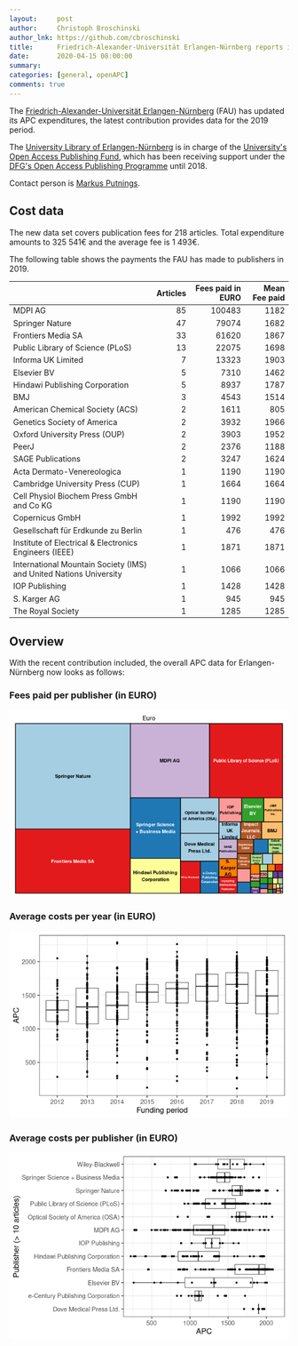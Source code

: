 ```yaml
---
layout:     post
author:     Christoph Broschinski
author_lnk: https://github.com/cbroschinski
title:      Friedrich-Alexander-Universität Erlangen-Nürnberg reports its 2019 APC expenditures
date:       2020-04-15 08:00:00
summary:    
categories: [general, openAPC]
comments: true
---
```





The [Friedrich-Alexander-Universität Erlangen-Nürnberg](https://www.fau.de/) (FAU) has updated its APC expenditures, the latest contribution provides data for the 2019 period.

The [University Library of Erlangen-Nürnberg](http://www.ub.fau.de/index-en.shtml) is in charge of the [University's Open Access Publishing Fund](https://ub.fau.de/en/writing-publishing/open-access/funding-requirements/), which has been receiving support under the [DFG's Open Access Publishing Programme](http://www.dfg.de/en/research_funding/programmes/infrastructure/lis/funding_opportunities/open_access/) until 2018.

Contact person is [Markus Putnings](mailto:markus.putnings@fau.de).

## Cost data



The new data set covers publication fees for 218 articles. Total expenditure amounts to 325 541€ and the average fee is 1 493€.

The following table shows the payments the FAU has made to publishers in 2019.


|                                                                   | Articles| Fees paid in EURO| Mean Fee paid|
|:------------------------------------------------------------------|--------:|-----------------:|-------------:|
|MDPI AG                                                            |       85|            100483|          1182|
|Springer Nature                                                    |       47|             79074|          1682|
|Frontiers Media SA                                                 |       33|             61620|          1867|
|Public Library of Science (PLoS)                                   |       13|             22075|          1698|
|Informa UK Limited                                                 |        7|             13323|          1903|
|Elsevier BV                                                        |        5|              7310|          1462|
|Hindawi Publishing Corporation                                     |        5|              8937|          1787|
|BMJ                                                                |        3|              4543|          1514|
|American Chemical Society (ACS)                                    |        2|              1611|           805|
|Genetics Society of America                                        |        2|              3932|          1966|
|Oxford University Press (OUP)                                      |        2|              3903|          1952|
|PeerJ                                                              |        2|              2376|          1188|
|SAGE Publications                                                  |        2|              3247|          1624|
|Acta Dermato-Venereologica                                         |        1|              1190|          1190|
|Cambridge University Press (CUP)                                   |        1|              1664|          1664|
|Cell Physiol Biochem Press GmbH and Co KG                          |        1|              1190|          1190|
|Copernicus GmbH                                                    |        1|              1992|          1992|
|Gesellschaft für Erdkunde zu Berlin                                |        1|               476|           476|
|Institute of Electrical & Electronics Engineers (IEEE)             |        1|              1871|          1871|
|International Mountain Society (IMS) and United Nations University |        1|              1066|          1066|
|IOP Publishing                                                     |        1|              1428|          1428|
|S. Karger AG                                                       |        1|               945|           945|
|The Royal Society                                                  |        1|              1285|          1285|

## Overview

With the recent contribution included, the overall APC data for Erlangen-Nürnberg now looks as follows:

### Fees paid per publisher (in EURO)

![plot of chunk tree_fau_2020_04_15_full](/figure/tree_fau_2020_04_15_full-1.png)

###  Average costs per year (in EURO)

![plot of chunk box_fau_2020_04_15_year_full](/figure/box_fau_2020_04_15_year_full-1.png)

###  Average costs per publisher (in EURO)

![plot of chunk box_fau_2020_04_15_publisher_full](/figure/box_fau_2020_04_15_publisher_full-1.png)

